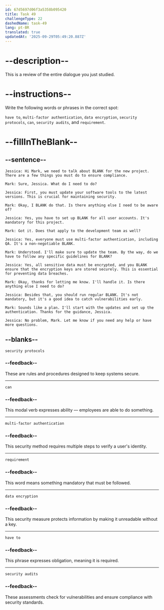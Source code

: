 ```yaml
---
id: 67d5697d06f3a5358b095420
title: Task 49
challengeType: 22
dashedName: task-49
lang: pt-BR
translated: true
updatedAt: '2025-09-29T05:49:20.887Z'
---
```


<!-- REVIEW -->

# --description--

This is a review of the entire dialogue you just studied.

# --instructions--

Write the following words or phrases in the correct spot:

`have to`, `multi-factor authentication`, `data encryption`, `security protocols`, `can`, `security audits`, and `requirement`.

# --fillInTheBlank--

## --sentence--

`Jessica: Hi Mark, we need to talk about BLANK for the new project. There are a few things you must do to ensure compliance.`

`Mark: Sure, Jessica. What do I need to do?`

`Jessica: First, you must update your software tools to the latest versions. This is crucial for maintaining security.`

`Mark: Okay, I BLANK do that. Is there anything else I need to be aware of?`

`Jessica: Yes, you have to set up BLANK for all user accounts. It's mandatory for this project.`

`Mark: Got it. Does that apply to the development team as well?`

`Jessica: Yes, everyone must use multi-factor authentication, including QA. It's a non-negotiable BLANK.`

`Mark: Understood. I'll make sure to update the team. By the way, do we have to follow any specific guidelines for BLANK?`

`Jessica: Yes, all sensitive data must be encrypted, and you BLANK ensure that the encryption keys are stored securely. This is essential for preventing data breaches.`

`Mark: Okay, thanks for letting me know. I'll handle it. Is there anything else I need to do?`

`Jessica: Besides that, you should run regular BLANK. It's not mandatory, but it's a good idea to catch vulnerabilities early.`

`Mark: Sounds like a plan. I'll start with the updates and set up the authentication. Thanks for the guidance, Jessica.`

`Jessica: No problem, Mark. Let me know if you need any help or have more questions.`

## --blanks--

`security protocols`

### --feedback--

These are rules and procedures designed to keep systems secure.

---

`can`

### --feedback--

This modal verb expresses ability — employees are able to do something.

---

`multi-factor authentication`

### --feedback--

This security method requires multiple steps to verify a user's identity.

---

`requirement`

### --feedback--

This word means something mandatory that must be followed.

---

`data encryption`

### --feedback--

This security measure protects information by making it unreadable without a key.

---

`have to`

### --feedback--

This phrase expresses obligation, meaning it is required.

---

`security audits`

### --feedback--

These assessments check for vulnerabilities and ensure compliance with security standards.
